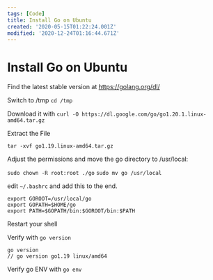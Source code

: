 ```yaml
---
tags: [Code]
title: Install Go on Ubuntu
created: '2020-05-15T01:22:24.001Z'
modified: '2020-12-24T01:16:44.671Z'
---
```


# Install Go on Ubuntu

Find the latest stable version at https://golang.org/dl/

Switch to /tmp
`cd /tmp`

Download it with
`curl -O https://dl.google.com/go/go1.20.1.linux-amd64.tar.gz`

Extract the File

`tar -xvf go1.19.linux-amd64.tar.gz`

Adjust the permissions and move the go directory to /usr/local:

`sudo chown -R root:root ./go`
`sudo mv go /usr/local`

edit `~/.bashrc` and add this to the end. 


```
export GOROOT=/usr/local/go
export GOPATH=$HOME/go
export PATH=$GOPATH/bin:$GOROOT/bin:$PATH
```

Restart your shell

Verify with `go version`

```
go version
// go version go1.19 linux/amd64
```

Verify go ENV with `go env`

